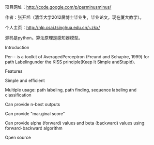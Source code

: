 项目网址：http://code.google.com/p/perminusminus/

作者：张开旭（清华大学2012届博士毕业生，毕业论文，现在厦大教学）。

个人主页：http://nlp.csai.tsinghua.edu.cn/~zkx/

 
源码是python。算法原理是感知器模型。

 
Introduction

Per-- is a toolkit of AveragedPerceptron (Freund and Schapire, 1999) for path Labelingunder the KISS principle(Keep It Simple andStupid).

Features

Simple and efficient

Multiple usage: path labeling, path finding, sequence labeling and classification

Can provide n-best outputs

Can provide "mar.ginal score"

Can provide alpha (forward) values and beta (backward) values using forward-backward algorithm

Open source

